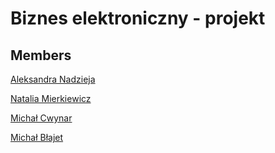 # Biznes elektroniczny - projekt

## Members
[Aleksandra Nadzieja](https://github.com/a-leandra)

[Natalia Mierkiewicz](https://github.com/Mierkiewiczn)

[Michał Cwynar](https://github.com/Winetq)

[Michał Błajet](https://github.com/Michal299)
